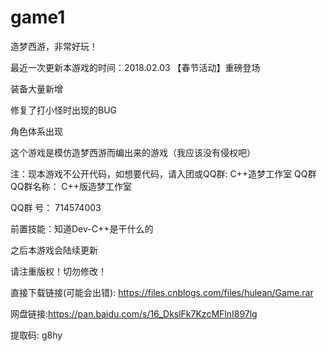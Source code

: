 # game1
造梦西游，非常好玩！

最近一次更新本游戏的时间：2018.02.03
【春节活动】重磅登场

装备大量新增

修复了打小怪时出现的BUG

角色体系出现

这个游戏是模仿造梦西游而编出来的游戏（我应该没有侵权吧）

注：现本游戏不公开代码，如想要代码，请入团或QQ群:
C++造梦工作室
QQ群
QQ群名称： C++版造梦工作室

QQ群 号： 714574003

前置技能：知道Dev-C++是干什么的

之后本游戏会陆续更新

请注重版权！切勿修改！

直接下载链接(可能会出错): https://files.cnblogs.com/files/hulean/Game.rar

网盘链接:https://pan.baidu.com/s/16_DkslFk7KzcMFlnI897lg

提取码: g8hy
